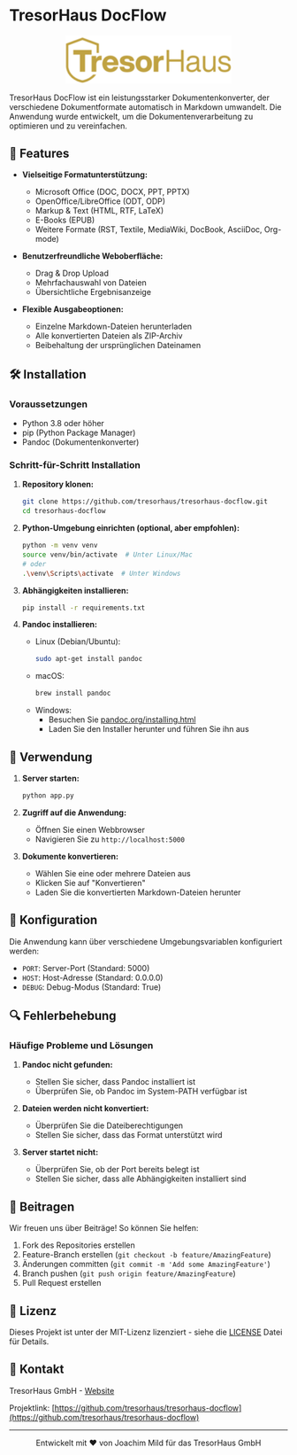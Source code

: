 # TresorHaus DocFlow

<p align="center">
  <img src="static/tresorhaus-logo.png" alt="TresorHaus Logo" width="300"/>
</p>

TresorHaus DocFlow ist ein leistungsstarker Dokumentenkonverter, der verschiedene Dokumentformate automatisch in Markdown umwandelt. Die Anwendung wurde entwickelt, um die Dokumentenverarbeitung zu optimieren und zu vereinfachen.

## 🚀 Features

- **Vielseitige Formatunterstützung:**
  - Microsoft Office (DOC, DOCX, PPT, PPTX)
  - OpenOffice/LibreOffice (ODT, ODP)
  - Markup & Text (HTML, RTF, LaTeX)
  - E-Books (EPUB)
  - Weitere Formate (RST, Textile, MediaWiki, DocBook, AsciiDoc, Org-mode)

- **Benutzerfreundliche Weboberfläche:**
  - Drag & Drop Upload
  - Mehrfachauswahl von Dateien
  - Übersichtliche Ergebnisanzeige

- **Flexible Ausgabeoptionen:**
  - Einzelne Markdown-Dateien herunterladen
  - Alle konvertierten Dateien als ZIP-Archiv
  - Beibehaltung der ursprünglichen Dateinamen

## 🛠 Installation

### Voraussetzungen

- Python 3.8 oder höher
- pip (Python Package Manager)
- Pandoc (Dokumentenkonverter)

### Schritt-für-Schritt Installation

1. **Repository klonen:**
   ```bash
   git clone https://github.com/tresorhaus/tresorhaus-docflow.git
   cd tresorhaus-docflow
   ```

2. **Python-Umgebung einrichten (optional, aber empfohlen):**
   ```bash
   python -m venv venv
   source venv/bin/activate  # Unter Linux/Mac
   # oder
   .\venv\Scripts\activate  # Unter Windows
   ```

3. **Abhängigkeiten installieren:**
   ```bash
   pip install -r requirements.txt
   ```

4. **Pandoc installieren:**
   - Linux (Debian/Ubuntu):
     ```bash
     sudo apt-get install pandoc
     ```
   - macOS:
     ```bash
     brew install pandoc
     ```
   - Windows:
     - Besuchen Sie [pandoc.org/installing.html](https://pandoc.org/installing.html)
     - Laden Sie den Installer herunter und führen Sie ihn aus

## 🚦 Verwendung

1. **Server starten:**
   ```bash
   python app.py
   ```

2. **Zugriff auf die Anwendung:**
   - Öffnen Sie einen Webbrowser
   - Navigieren Sie zu `http://localhost:5000`

3. **Dokumente konvertieren:**
   - Wählen Sie eine oder mehrere Dateien aus
   - Klicken Sie auf "Konvertieren"
   - Laden Sie die konvertierten Markdown-Dateien herunter

## 🔧 Konfiguration

Die Anwendung kann über verschiedene Umgebungsvariablen konfiguriert werden:

- `PORT`: Server-Port (Standard: 5000)
- `HOST`: Host-Adresse (Standard: 0.0.0.0)
- `DEBUG`: Debug-Modus (Standard: True)

## 🔍 Fehlerbehebung

### Häufige Probleme und Lösungen

1. **Pandoc nicht gefunden:**
   - Stellen Sie sicher, dass Pandoc installiert ist
   - Überprüfen Sie, ob Pandoc im System-PATH verfügbar ist

2. **Dateien werden nicht konvertiert:**
   - Überprüfen Sie die Dateiberechtigungen
   - Stellen Sie sicher, dass das Format unterstützt wird

3. **Server startet nicht:**
   - Überprüfen Sie, ob der Port bereits belegt ist
   - Stellen Sie sicher, dass alle Abhängigkeiten installiert sind

## 🤝 Beitragen

Wir freuen uns über Beiträge! So können Sie helfen:

1. Fork des Repositories erstellen
2. Feature-Branch erstellen (`git checkout -b feature/AmazingFeature`)
3. Änderungen committen (`git commit -m 'Add some AmazingFeature'`)
4. Branch pushen (`git push origin feature/AmazingFeature`)
5. Pull Request erstellen

## 📝 Lizenz

Dieses Projekt ist unter der MIT-Lizenz lizenziert - siehe die [LICENSE](LICENSE) Datei für Details.

## 📮 Kontakt

TresorHaus GmbH - [Website](https://www.tresorhaus.de)

Projektlink: [https://github.com/tresorhaus/tresorhaus-docflow](https://github.com/tresorhaus/tresorhaus-docflow)

---

<p align="center">
  Entwickelt mit ❤️ von Joachim Mild für das TresorHaus GmbH
</p>
